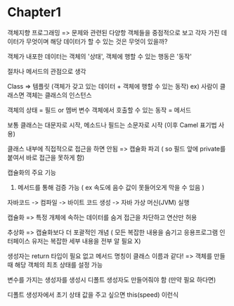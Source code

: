 # Chapter1
객체지향 프로그래밍 => 문제와 관련된 다양항 객체들을 중점적으로 보고 각자 가진 데이터가 무엇이며 해당 데이터가 할 수 있는 것은 무엇이 있을까?

객체가 내포한 데이터는 객체의 '상태', 객체에 행할 수 있는 행동은 '동작'

절차나 메서드의 관점으로 생각

Class => 템플릿 (객체가 갖고 있는 데이터 + 객체에 행할 수 있는 동작)
ex) 사람이 클래스면 객체는 클래스의 인스턴스

객체의 상태 = 필드 or 멤버 변수
객체에서 호출할 수 있는 동작 = 메서드

보통 클래스는 대문자로 시작, 메소드나 필드는 소문자로 시작 (이후 Camel 표기법 사용)

클래스 내부에 직접적으로 접근을 하면 안됨 => 캡슐화 파괴 ( so 필드 앞에 private를 붙여서 바로 접근을 못하게 함)

캡슐화의 주요 기능
1) 메서드를 통해 검증 가능 ( ex 속도에 음수 값이 못들어오게 막을 수 있음 )

자바코드 -> 컴파일 -> 바이트 코드 생성 -> 자바 가상 머신(JVM) 실행

캡슐화 => 특정 개체에 속하는 데이터를 숨겨 접근을 차단하고 연산만 허용

추상화 => 캡슐화보다 더 포괄적인 개념 ( 모든 복잡한 내용을 숨기고 응용프로그램 인터페이스 유저는 복잡한 세부 내용을 전부 알 필요 X)

생성자는 return 타입이 필요 없고 메서드 명칭이 클래스 이름과 같다!
=> 객체를 만들 때 해당 객체의 최초 상태를 설정 가능

변수를 가지는 생성자를 생성시 디폴트 생성자도 만들어줘야 함 (만약 필요 하다면)

디폴트 생성자에서 초기 상태 값을 주고 싶으면 this(speed) 이런식
